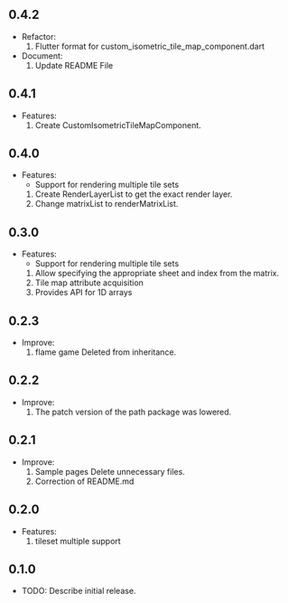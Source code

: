## 0.4.2
* Refactor:
    1. Flutter format for custom_isometric_tile_map_component.dart
* Document:
    1. Update README File

## 0.4.1
* Features:
    1. Create CustomIsometricTileMapComponent.

## 0.4.0
* Features:
    - Support for rendering multiple tile sets
    1. Create RenderLayerList to get the exact render layer.
    2. Change matrixList to renderMatrixList.

## 0.3.0
* Features:
  - Support for rendering multiple tile sets
  1. Allow specifying the appropriate sheet and index from the matrix.
  2. Tile map attribute acquisition
  3. Provides API for 1D arrays

## 0.2.3
* Improve:
  1. flame game Deleted from inheritance.

## 0.2.2
* Improve:
  1. The patch version of the path package was lowered.

## 0.2.1
* Improve:
  1. Sample pages Delete unnecessary files.
  2. Correction of README.md
  
## 0.2.0
* Features:
  1. tileset multiple support

## 0.1.0

* TODO: Describe initial release.
